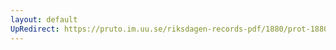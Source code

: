 ```yaml
---
layout: default
UpRedirect: https://pruto.im.uu.se/riksdagen-records-pdf/1880/prot-1880--ak--050.pdf
---
```

